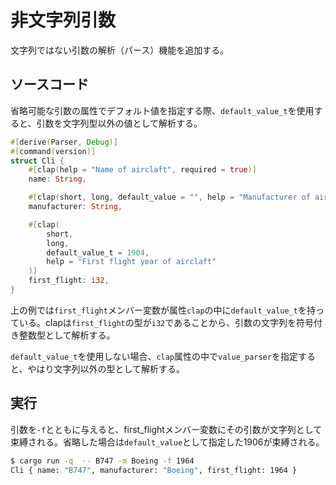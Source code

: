 # 非文字列引数

文字列ではない引数の解析（パース）機能を追加する。

## ソースコード

省略可能な引数の属性でデフォルト値を指定する際、`default_value_t`を使用すると、引数を文字列型以外の値として解析する。
```rust:main.rs
#[derive(Parser, Debug)]
#[command(version)]
struct Cli {
    #[clap(help = "Name of airclaft", required = true)]
    name: String,

    #[clap(short, long, default_value = "", help = "Manufacturer of airclaft")]
    manufacturer: String,

    #[clap(
        short,
        long,
        default_value_t = 1904,
        help = "First flight year of airclaft"
    )]
    first_flight: i32,
}
```
上の例では`first_flight`メンバー変数が属性`clap`の中に`default_value_t`を持っている。clapは`first_flight`の型が`i32`であることから、引数の文字列を符号付き整数型として解析する。

`default_value_t`を使用しない場合、`clap`属性の中で`value_parser`を指定すると、やはり文字列以外の型として解析する。


## 実行

引数を`-f`とともに与えると、first_flightメンバー変数にその引数が文字列として束縛される。省略した場合は`default_value`として指定した1906が束縛される。

```sh
$ cargo run -q  -- B747 -m Boeing -f 1964
Cli { name: "B747", manufacturer: "Boeing", first_flight: 1964 }
```

